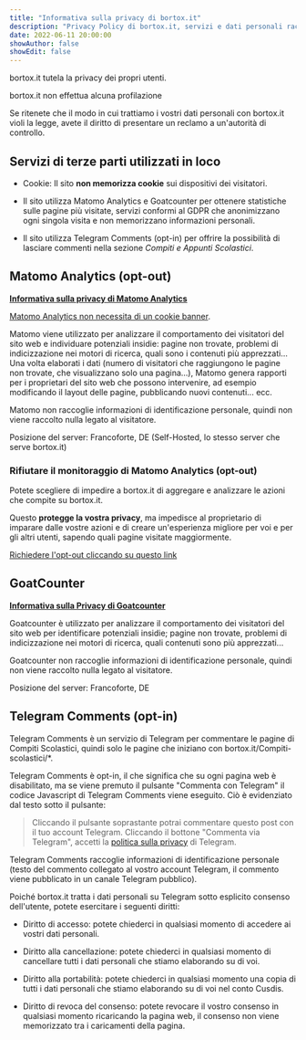 ```yaml
---
title: "Informativa sulla privacy di bortox.it"
description: "Privacy Policy di bortox.it, servizi e dati personali raccolti sul sito."
date: 2022-06-11 20:00:00
showAuthor: false
showEdit: false
---
```


bortox.it tutela la privacy dei propri utenti.

bortox.it non effettua alcuna profilazione

Se ritenete che il modo in cui trattiamo i vostri dati personali con bortox.it violi la legge, avete il diritto di presentare un reclamo a un'autorità di controllo.

## Servizi di terze parti utilizzati in loco

* Cookie: Il sito **non memorizza cookie** sui dispositivi dei visitatori.

* Il sito utilizza Matomo Analytics e Goatcounter per ottenere statistiche sulle pagine più visitate, servizi conformi al GDPR che anonimizzano ogni singola visita e non memorizzano informazioni personali.

* Il sito utilizza Telegram Comments (opt-in) per offrire la possibilità di lasciare commenti nella sezione *Compiti e Appunti Scolastici*. 

## Matomo Analytics (opt-out)

[**Informativa sulla privacy di Matomo Analytics**](https://matomo.org/privacy)

[Matomo Analytics non necessita di un cookie banner](https://matomo.org/faq/new-to-piwik/how-do-i-use-matomo-analytics-without-consent-or-cookie-banner/).

Matomo viene utilizzato per analizzare il comportamento dei visitatori del sito web e individuare potenziali insidie: pagine non trovate, problemi di indicizzazione nei motori di ricerca, quali sono i contenuti più apprezzati... Una volta elaborati i dati (numero di visitatori che raggiungono le pagine non trovate, che visualizzano solo una pagina...), Matomo genera rapporti per i proprietari del sito web che possono intervenire, ad esempio modificando il layout delle pagine, pubblicando nuovi contenuti... ecc.

Matomo non raccoglie informazioni di identificazione personale, quindi non viene raccolto nulla legato al visitatore.

Posizione del server: Francoforte, DE (Self-Hosted, lo stesso server che serve bortox.it)

### Rifiutare il monitoraggio di Matomo Analytics (opt-out)

Potete scegliere di impedire a bortox.it di aggregare e analizzare le azioni che compite su bortox.it.

Questo **protegge la vostra privacy**, ma impedisce al proprietario di imparare dalle vostre azioni e di creare un'esperienza migliore per voi e per gli altri utenti, sapendo quali pagine visitate maggiormente. 

[Richiedere l'opt-out cliccando su questo link](https://stats.bortox.it/index.php?module=CoreAdminHome&action=optOut&language=it)

## GoatCounter

[**Informativa sulla Privacy di Goatcounter**](https://www.goatcounter.com/help/privacy)
    
Goatcounter è utilizzato per analizzare il comportamento dei visitatori del sito web per identificare potenziali insidie; pagine non trovate, problemi di indicizzazione nei motori di ricerca, quali contenuti sono più apprezzati...

Goatcounter non raccoglie informazioni di identificazione personale, quindi non viene raccolto nulla legato al visitatore.

Posizione del server: Francoforte, DE

## Telegram Comments (opt-in)

Telegram Comments è un servizio di Telegram per commentare le pagine di Compiti Scolastici, quindi solo le pagine che iniziano con bortox.it/Compiti-scolastici/*.

Telegram Comments è opt-in, il che significa che su ogni pagina web è disabilitato, ma se viene premuto il pulsante "Commenta con Telegram" il codice Javascript di Telegram Comments viene eseguito. Ciò è evidenziato dal testo sotto il pulsante: 

>Cliccando il pulsante soprastante potrai commentare questo post con il tuo account Telegram. Cliccando il bottone "Commenta via Telegram", accetti la [politica sulla privacy](https://Telegram.org/privacy) di Telegram.

Telegram Comments raccoglie informazioni di identificazione personale (testo del commento collegato al vostro account Telegram, il commento viene pubblicato in un canale Telegram pubblico).

Poiché bortox.it tratta i dati personali su Telegram sotto esplicito consenso dell'utente, potete esercitare i seguenti diritti:

* Diritto di accesso: potete chiederci in qualsiasi momento di accedere ai vostri dati personali.

* Diritto alla cancellazione: potete chiederci in qualsiasi momento di cancellare tutti i dati personali che stiamo elaborando su di voi.

* Diritto alla portabilità: potete chiederci in qualsiasi momento una copia di tutti i dati personali che stiamo elaborando su di voi nel conto Cusdis.

* Diritto di revoca del consenso: potete revocare il vostro consenso in qualsiasi momento ricaricando la pagina web, il consenso non viene memorizzato tra i caricamenti della pagina.
